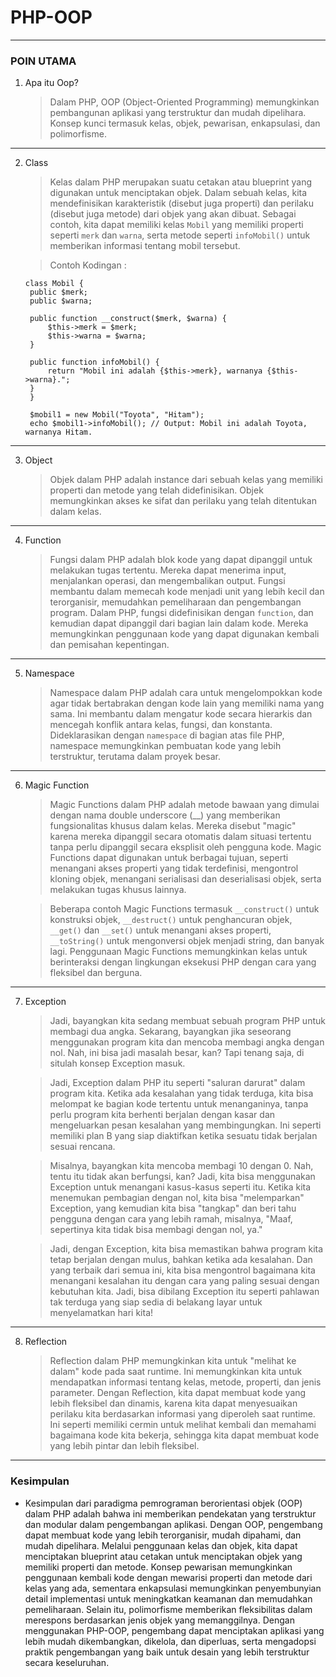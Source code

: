 # PHP-OOP
---

### POIN UTAMA
1. Apa itu Oop?
   >Dalam PHP, OOP (Object-Oriented Programming) memungkinkan pembangunan aplikasi yang terstruktur dan mudah dipelihara. Konsep kunci termasuk kelas, objek, pewarisan, enkapsulasi, dan polimorfisme.
-------
2. Class
   > Kelas dalam PHP merupakan suatu cetakan atau blueprint yang digunakan untuk menciptakan objek. Dalam sebuah kelas, kita mendefinisikan karakteristik (disebut juga properti) dan perilaku (disebut juga metode) dari objek yang akan dibuat. Sebagai contoh, kita dapat memiliki kelas `Mobil` yang memiliki properti seperti `merk` dan `warna`, serta metode seperti `infoMobil()` untuk memberikan informasi tentang mobil tersebut.

   > Contoh Kodingan :
   ```
   class Mobil {
    public $merk;
    public $warna;
    
    public function __construct($merk, $warna) {
        $this->merk = $merk;
        $this->warna = $warna;
    }
    
    public function infoMobil() {
        return "Mobil ini adalah {$this->merk}, warnanya {$this->warna}.";
    }
    }
    
    $mobil1 = new Mobil("Toyota", "Hitam");
    echo $mobil1->infoMobil(); // Output: Mobil ini adalah Toyota, warnanya Hitam.
    ```
-------
3. Object
   > Objek dalam PHP adalah instance dari sebuah kelas yang memiliki properti dan metode yang telah didefinisikan. Objek memungkinkan akses ke sifat dan perilaku yang telah ditentukan dalam kelas.
-------
4. Function
   > Fungsi dalam PHP adalah blok kode yang dapat dipanggil untuk melakukan tugas tertentu. Mereka dapat menerima input, menjalankan operasi, dan mengembalikan output. Fungsi membantu dalam memecah kode menjadi unit yang lebih kecil dan terorganisir, memudahkan pemeliharaan dan pengembangan program. Dalam PHP, fungsi didefinisikan dengan `function`, dan kemudian dapat dipanggil dari bagian lain dalam kode. Mereka memungkinkan penggunaan kode yang dapat digunakan kembali dan pemisahan kepentingan.
-------
5. Namespace
   > Namespace dalam PHP adalah cara untuk mengelompokkan kode agar tidak bertabrakan dengan kode lain yang memiliki nama yang sama. Ini membantu dalam mengatur kode secara hierarkis dan mencegah konflik antara kelas, fungsi, dan konstanta. Dideklarasikan dengan `namespace` di bagian atas file PHP, namespace memungkinkan pembuatan kode yang lebih terstruktur, terutama dalam proyek besar.
-------
6. Magic Function
   > Magic Functions dalam PHP adalah metode bawaan yang dimulai dengan nama double underscore (__) yang memberikan fungsionalitas khusus dalam kelas. Mereka disebut "magic" karena mereka dipanggil secara otomatis dalam situasi tertentu tanpa perlu dipanggil secara eksplisit oleh pengguna kode. Magic Functions dapat digunakan untuk berbagai tujuan, seperti menangani akses properti yang tidak terdefinisi, mengontrol kloning objek, menangani serialisasi dan deserialisasi objek, serta melakukan tugas khusus lainnya.

   > Beberapa contoh Magic Functions termasuk `__construct()` untuk konstruksi objek, `__destruct()` untuk penghancuran objek, `__get()` dan `__set()` untuk menangani akses properti, `__toString()` untuk mengonversi objek menjadi string, dan banyak lagi. Penggunaan Magic Functions memungkinkan kelas untuk berinteraksi dengan lingkungan eksekusi PHP dengan cara yang fleksibel dan berguna.
-------
7. Exception
   > Jadi, bayangkan kita sedang membuat sebuah program PHP untuk membagi dua angka. Sekarang, bayangkan jika seseorang menggunakan program kita dan mencoba membagi angka dengan nol. Nah, ini bisa jadi masalah besar, kan? Tapi tenang saja, di situlah konsep Exception masuk.
   
   > Jadi, Exception dalam PHP itu seperti "saluran darurat" dalam program kita. Ketika ada kesalahan yang tidak terduga, kita bisa melompat ke bagian kode tertentu untuk menanganinya, tanpa perlu program kita berhenti berjalan dengan kasar dan mengeluarkan pesan kesalahan yang membingungkan. Ini seperti memiliki plan B yang siap diaktifkan ketika sesuatu tidak berjalan sesuai rencana.

   > Misalnya, bayangkan kita mencoba membagi 10 dengan 0. Nah, tentu itu tidak akan berfungsi, kan? Jadi, kita bisa menggunakan Exception untuk menangani kasus-kasus seperti itu. Ketika kita menemukan pembagian dengan nol, kita bisa "melemparkan" Exception, yang kemudian kita bisa "tangkap" dan beri tahu pengguna dengan cara yang lebih ramah, misalnya, "Maaf, sepertinya kita tidak bisa membagi dengan nol, ya."

   > Jadi, dengan Exception, kita bisa memastikan bahwa program kita tetap berjalan dengan mulus, bahkan ketika ada kesalahan. Dan yang terbaik dari semua ini, kita bisa mengontrol bagaimana kita menangani kesalahan itu dengan cara yang paling sesuai dengan kebutuhan kita. Jadi, bisa dibilang Exception itu seperti pahlawan tak terduga yang siap sedia di belakang layar untuk menyelamatkan hari kita!
-------
8. Reflection
   > Reflection dalam PHP memungkinkan kita untuk "melihat ke dalam" kode pada saat runtime. Ini memungkinkan kita untuk mendapatkan informasi tentang kelas, metode, properti, dan jenis parameter. Dengan Reflection, kita dapat membuat kode yang lebih fleksibel dan dinamis, karena kita dapat menyesuaikan perilaku kita berdasarkan informasi yang diperoleh saat runtime. Ini seperti memiliki cermin untuk melihat kembali dan memahami bagaimana kode kita bekerja, sehingga kita dapat membuat kode yang lebih pintar dan lebih fleksibel.
-------
### Kesimpulan
  - Kesimpulan dari paradigma pemrograman berorientasi objek (OOP) dalam PHP adalah bahwa ini memberikan pendekatan yang terstruktur dan modular dalam pengembangan aplikasi. Dengan OOP, pengembang dapat membuat kode yang lebih terorganisir, mudah dipahami, dan mudah dipelihara. Melalui penggunaan kelas dan objek, kita dapat menciptakan blueprint atau cetakan untuk menciptakan objek yang memiliki properti dan metode. Konsep pewarisan memungkinkan penggunaan kembali kode dengan mewarisi properti dan metode dari kelas yang ada, sementara enkapsulasi memungkinkan penyembunyian detail implementasi untuk meningkatkan keamanan dan memudahkan pemeliharaan. Selain itu, polimorfisme memberikan fleksibilitas dalam merespons berdasarkan jenis objek yang memanggilnya. Dengan menggunakan PHP-OOP, pengembang dapat menciptakan aplikasi yang lebih mudah dikembangkan, dikelola, dan diperluas, serta mengadopsi praktik pengembangan yang baik untuk desain yang lebih terstruktur secara keseluruhan.
